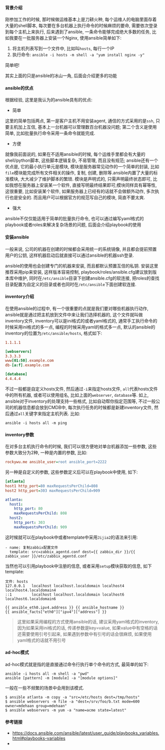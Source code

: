 #### 背景介绍

刚参加工作的时候, 那时候做运维基本上是刀耕火种, 每个运维人的电脑里面存着大量的shell脚本, 每次要在多台机器上执行命令的时候麻烦的要命, 需要依次登录到每个主机上来执行, 后来遇到了ansible, 一条命令能够完成绝大多数的任务, 比如我要在一批服务器上安装一个Nginx, 使用ansible简单如下:

1. 将主机列表写到一个文件中, 比如叫`hosts`, 每行一个IP
2. 执行命令: `ansible -i hosts -m shell -a "yum install nginx -y"`

简单吧!

其实上面的只是ansible的冰山一角, 后面会介绍更多的功能

#### ansible的优点

根据经验, 这里是我认为的ansible具有的优点:

* 简单

这里的简单包括两点, 第一是客户主机不用安装agent, 通信的方式采用的是`ssh`, 只要主机加上互信, 基本上一台机器可以管理数百台机器没问题; 第二个含义是使用简单, 比如批量执行命令采用一条命令就能完成.

* 方便

就像我前面说的, 如果在不适用ansible的时候, 每个运维手里都会有大量的shell/python脚本, 这些脚本逻辑复杂, 不易管理, 而且没有规范; ansible还有一个优点是, 它的最小执行单元是模块, 模块是服务器常见动作的一个简单的封装, 比如`file`模块能完成所有文件相关的操作, 复制, 创建, 删除等.ansible内置了大量的标准模块, 大大减少了维护脚本的繁琐. 模块是声明式的, 只需声明最终状态即可, 比如我想在服务器上安装某一个软件, 直接写明最终结果即可;模块同样具有幂等性, 这很重要, 比如安装某个软件, 如果服务器上已经有的话就不会做额外动作, 多次执行也是安全的. 而且用户可以根据官方的规范写自己的模块, 简直不要太爽.

* 强大

ansible不仅仅能适用于简单的批量执行命令, 也可以通过编写yaml格式的playbook或者roles来解决复杂场景的问题, 后面会介绍playbook的使用

#### 安装ansible

一般来说, 公司的机器在创建的时候都会采用统一的系统镜像, 并且都会提前预置用户的公钥, 这样机器启动后就直接可以通过ansible的机器ssh登录.

ansible的使用也会创建专门的机器来安装, 而且都默认预置互信的私钥. 安装这里推荐采用pip来安装, 这样版本容易控制, playbook/roles/ansible.cfg建议放到版本库中维护, 同时在`/etc/ansible`目录下创建ansible.cfg的软连接, 把roles的查找目录配置为自定义的目录或者也同时在`/etc/ansible`下面创建软连接.

#### inventory介绍

在使用ansible的过程中, 有一个很重要的点就是我们要对哪些机器执行动作, ansible就是通过把主机放到文件中来让我们选择机器的, 这个文件就叫做inventory文件, inventory可以是ini格式的或者yaml格式的, 通常手工执行命令的时候采用ini格式的多一点, 编程的时候采用yaml的格式多一点, 默认的ansible的inventory的位置为`/etc/ansible/hosts`, 格式如下:

```ini
1.1.1.1

[webservers]
3.3.3.3
www[01:50].example.com
db-[a:f].example.com

[database]
4.4.4.4
``` 

不过一般都是自定义hosts文件, 然后通过`-i`来指定hosts文件, `all`代表hosts文件中的所有机器, 或者可以使用组名, 比如上面的`webserver`, `database`等. 如上, ansible对于inventory的处理支持一些格式, 比如自动帮你指定范围等, 不过一般公司的机器信息都会放到CMDB中, 每次执行任务的时候都是新建inventory文件, 然后通过`all`关键字来指定主机列表. 比如:

```
ansible -i hosts all -m ping
```

#### inventory参数

在对多台主机执行命令的时候, 我们可以很方便地对单台机器添加一些参数, 这些参数大致分为2种, 一种是内置的参数, 比如:

```ini
rockywu.me ansible_user=root ansible_port=2222
```

另一种是自定义的参数, 这些参数定义后可以在playbook中使用, 如下:

```ini
[atlanta]
host1 http_port=80 maxRequestsPerChild=808
host2 http_port=303 maxRequestsPerChild=909
```

```yaml
atlanta:
  host1:
    http_port: 80
    maxRequestsPerChild: 808
  host2:
    http_port: 303
    maxRequestsPerChild: 909
```

这时候就可以在playbook中或者template中采用`Jijia2`的语法来引用:

```
- name: 复制zabbix配置文件
  template: src=zabbix_agentd.conf dest={{ zabbix_dir }}/{{ zabbix_user }}/etc/zabbix_agentd.conf
```

当然也可以引用playbook中注册的信息, 或者采用`setup`模块获取的信息, 如下template:

```
文件: hosts
127.0.0.1   localhost localhost.localdomain localhost4 localhost4.localdomain4
::1         localhost localhost.localdomain localhost6 localhost6.localdomain6

{{ ansible_eth0.ipv4.address }} {{ ansible_hostname }}
{{ ansible_facts["eth0"]["ipv4"]["address"] }}
```

> 这里如果采用编程的方式使用ansible的话, 建议采用yaml格式的inventory, 因为如果采用ini格式的话, 传递参数是key=value, 如果value中有空格的话还需要使用引号引起来, 如果遇到参数中有引号的话会很麻烦, 如果使用yaml格式的话就不用引号


#### ad-hoc模式

ad-hoc模式就是指的是直接通过命令行执行单个命令的方式, 最简单的如下:

```
ansible -i hosts all -m shell -a "pwd"
ansible [pattern] -m [module] -a "[module options]"
```

一般在一些不频繁的场景中会用到该模式.

```
$ ansible atlanta -m copy -a "src=/etc/hosts dest=/tmp/hosts"
$ ansible webservers -m file -a "dest=/srv/foo/b.txt mode=600 owner=mdehaan group=mdehaan"
$ ansible webservers -m yum -a "name=acme state=latest"
```


#### 参考链接

* https://docs.ansible.com/ansible/latest/user_guide/playbooks_variables.html#playbooks-variables
* 


